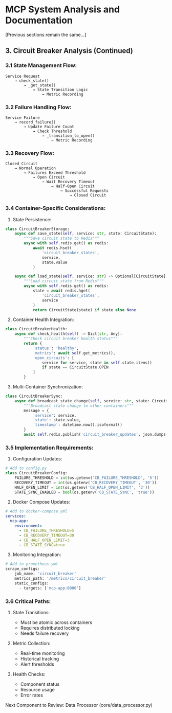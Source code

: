 # MCP System Analysis and Documentation

[Previous sections remain the same...]

## 3. Circuit Breaker Analysis (Continued)

### 3.1 State Management Flow:
```
Service Request
    → check_state()
        → _get_state()
            → State Transition Logic
                → Metric Recording
```

### 3.2 Failure Handling Flow:
```
Service Failure
    → record_failure()
        → Update Failure Count
            → Check Threshold
                → _transition_to_open()
                    → Metric Recording
```

### 3.3 Recovery Flow:
```
Closed Circuit
    → Normal Operation
        → Failures Exceed Threshold
            → Open Circuit
                → Wait Recovery Timeout
                    → Half-Open Circuit
                        → Successful Requests
                            → Closed Circuit
```

### 3.4 Container-Specific Considerations:

1. State Persistence:
```python
class CircuitBreakerStorage:
    async def save_state(self, service: str, state: CircuitState):
        """Save circuit state to Redis"""
        async with self.redis.get() as redis:
            await redis.hset(
                'circuit_breaker_states',
                service,
                state.value
            )

    async def load_state(self, service: str) -> Optional[CircuitState]:
        """Load circuit state from Redis"""
        async with self.redis.get() as redis:
            state = await redis.hget(
                'circuit_breaker_states',
                service
            )
            return CircuitState(state) if state else None
```

2. Container Health Integration:
```python
class CircuitBreakerHealth:
    async def check_health(self) -> Dict[str, Any]:
        """Check circuit breaker health status"""
        return {
            'status': 'healthy',
            'metrics': await self.get_metrics(),
            'open_circuits': [
                service for service, state in self.state.items()
                if state == CircuitState.OPEN
            ]
        }
```

3. Multi-Container Synchronization:
```python
class CircuitBreakerSync:
    async def broadcast_state_change(self, service: str, state: CircuitState):
        """Broadcast state change to other containers"""
        message = {
            'service': service,
            'state': state.value,
            'timestamp': datetime.now().isoformat()
        }
        await self.redis.publish('circuit_breaker_updates', json.dumps(message))
```

### 3.5 Implementation Requirements:

1. Configuration Updates:
```python
# Add to config.py
class CircuitBreakerConfig:
    FAILURE_THRESHOLD = int(os.getenv('CB_FAILURE_THRESHOLD', '5'))
    RECOVERY_TIMEOUT = int(os.getenv('CB_RECOVERY_TIMEOUT', '30'))
    HALF_OPEN_LIMIT = int(os.getenv('CB_HALF_OPEN_LIMIT', '3'))
    STATE_SYNC_ENABLED = bool(os.getenv('CB_STATE_SYNC', 'true'))
```

2. Docker Compose Updates:
```yaml
# Add to docker-compose.yml
services:
  mcp-app:
    environment:
      - CB_FAILURE_THRESHOLD=5
      - CB_RECOVERY_TIMEOUT=30
      - CB_HALF_OPEN_LIMIT=3
      - CB_STATE_SYNC=true
```

3. Monitoring Integration:
```python
# Add to prometheus.yml
scrape_configs:
  - job_name: 'circuit_breaker'
    metrics_path: '/metrics/circuit_breaker'
    static_configs:
      - targets: ['mcp-app:8000']
```

### 3.6 Critical Paths:

1. State Transitions:
   - Must be atomic across containers
   - Requires distributed locking
   - Needs failure recovery

2. Metric Collection:
   - Real-time monitoring
   - Historical tracking
   - Alert thresholds

3. Health Checks:
   - Component status
   - Resource usage
   - Error rates

Next Component to Review: Data Processor (core/data_processor.py)
